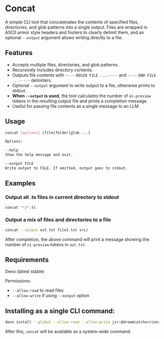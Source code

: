 # Concat

A simple CLI tool that concatenates the contents of specified files,
directories, and glob patterns into a single output. Files are wrapped in ASCII
armor style headers and footers to clearly delimit them, and an optional
`--output` argument allows writing directly to a file.

## Features

- Accepts multiple files, directories, and glob patterns.
- Recursively includes directory contents.
- Outputs file contents with `-----BEGIN FILE ...-----` and
  `-----END FILE ...-----` delimiters.
- Optional `--output` argument to write output to a file, otherwise prints to
  stdout.
- **When `--output` is used**, the tool calculates the number of `o1-preview`
  tokens in the resulting output file and prints a completion message.
- Useful for passing file contents as a single message to an LLM.

## Usage

```sh
concat [options] [file|folder|glob ...]

Options:

--help
Show the help message and exit.

--output FILE
Write output to FILE. If omitted, output goes to stdout.
```

## Examples

### Output all .ts files in current directory to stdout

```sh
concat **/*.ts
```

### Output a mix of files and directories to a file

```sh
concat --output out.txt file1.txt src/
```

After completion, the above command will print a message showing the number of
`o1-preview` tokens in `out.txt`.

## Requirements

Deno (latest stable)

Permissions:

- `--allow-read` to read files
- `--allow-write` if using `--output` option

## Installing as a single CLI command:

```sh
deno install --global --allow-read --allow-write jsr:@dreamcatcher/concat
```

After this, `concat` will be available as a system-wide command.
